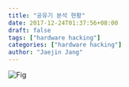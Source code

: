 ```yaml
---
title: "공유기 분석 현황"
date: 2017-12-24T01:37:56+08:00
draft: false
tags: ["hardware hacking"]
categories: ["hardware hacking"]
author: "Jaejin Jang"
---
```


![Fig](/posts115_1.jpg "posts115_1.jpg")
